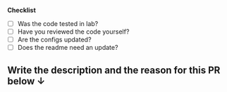 **Checklist**

- [ ] Was the code tested in lab?
- [ ] Have you reviewed the code yourself?
- [ ] Are the configs updated?
- [ ] Does the readme need an update?

## Write the description and the reason for this PR below ↓
